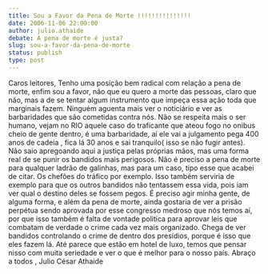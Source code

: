 ```yaml
---
title: Sou a Favor da Pena de Morte !!!!!!!!!!!!!!!
date: 2006-11-06 22:00:00
author: julio.athaide
debate: A pena de morte é justa?
slug: sou-a-favor-da-pena-de-morte
status: publish 
type: post
---
```


Caros leitores,
 Tenho uma posição bem radical com relação a pena de morte, enfim sou a favor, não que eu quero a morte das pessoas, claro que não, mas a de se tentar algum instrumento que impeça essa ação toda que marginais fazem. Ninguém aguenta mais ver o noticiário e ver as barbaridades que são cometidas contra nós.
 Não se respeita mais o ser humano, vejam no RIO aquele caso do traficante que ateou fogo no onibus cheio de gente dentro, é uma barbaridade, aí ele vai a julgamento pega 400 anos de cadeia , fica lá 30 anos e sai tranquilo( isso se não fugir antes). Não saio apregoando aqui a justiça pelas próprias mãos, mas uma forma real de se punir os bandidos mais perigosos. Não é preciso a pena de morte para qualquer ladrão de galinhas, mas para um caso, tipo esse que acabei de citar. Os chefões do tráfico por exemplo. Isso também serviria de exemplo para que os outros bandidos não tentassem essa vida, pois iam ver qual o destino deles se fossem pegos.
É preciso agir minha gente, de alguma forma, e além da pena de morte, ainda gostaria de ver a prisão perpétua sendo aprovada por esse congresso medroso que nós temos aí, por que isso também é falta de vontade politica para aprovar leis que combatam de verdade o crime cada vez mais organizado. Chega de ver bandidos controlando o crime de dentro dos presídios, porque é isso que eles fazem lá. Até parece que estão em hotel de luxo, temos que pensar nisso com muita seriedade e ver o que é melhor para o nosso país.
 Abraço a todos ,
 Julio César Athaide
